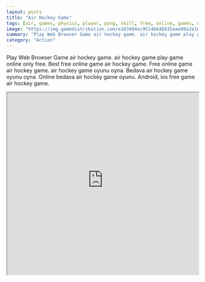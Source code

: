 ```yaml
---
layout: posts
title: "Air Hockey Game"
tags: [air, games, physics, player, pong, skill, free, online, games, oyna, game, free, games, play, play, games]
image: "https://img.gamedistribution.com/e183494ec9514b648815aae89a2e106a.jpg"
summary: "Play Web Browser Game air hockey game. air hockey game play game online only free. Best free online game air hockey game. Free online game air hockey game. air hockey game oyunu oyna. Bedava air hockey game oyunu oyna. Online bedava air hockey game oyunu. Android, ios free game air hockey game."
category: "Action"
---
```


Play Web Browser Game air hockey game. air hockey game play game online only free. Best free online game air hockey game. Free online game air hockey game. air hockey game oyunu oyna. Bedava air hockey game oyunu oyna. Online bedava air hockey game oyunu. Android, ios free game air hockey game.

<iframe width="100%" height="480px;" src="https://html5.gamedistribution.com/e183494ec9514b648815aae89a2e106a/"></iframe>